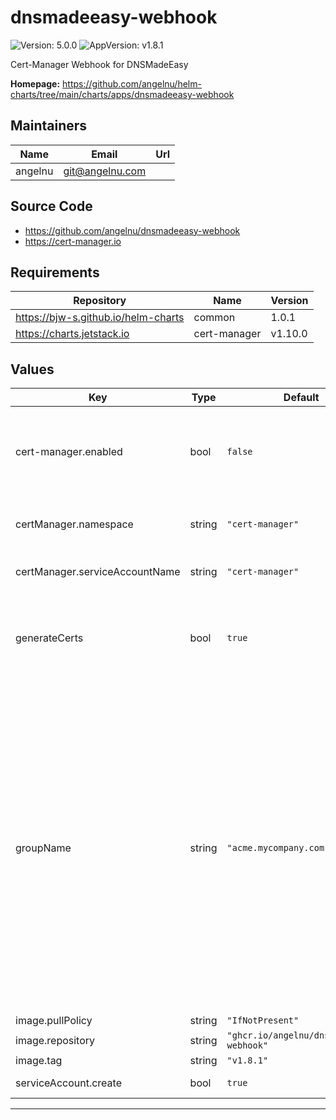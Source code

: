 # dnsmadeeasy-webhook

![Version: 5.0.0](https://img.shields.io/badge/Version-5.0.0-informational?style=flat-square) ![AppVersion: v1.8.1](https://img.shields.io/badge/AppVersion-v1.8.1-informational?style=flat-square)

Cert-Manager Webhook for DNSMadeEasy

**Homepage:** <https://github.com/angelnu/helm-charts/tree/main/charts/apps/dnsmadeeasy-webhook>

## Maintainers

| Name | Email | Url |
| ---- | ------ | --- |
| angelnu | <git@angelnu.com> |  |

## Source Code

* <https://github.com/angelnu/dnsmadeeasy-webhook>
* <https://cert-manager.io>

## Requirements

| Repository | Name | Version |
|------------|------|---------|
| https://bjw-s.github.io/helm-charts | common | 1.0.1 |
| https://charts.jetstack.io | cert-manager | v1.10.0 |

## Values

| Key | Type | Default | Description |
|-----|------|---------|-------------|
| cert-manager.enabled | bool | `false` | Install cert-manager chart as dependency. Usually this is already installed in the cluster and not needed. |
| certManager.namespace | string | `"cert-manager"` | Namespace where the cert-manager operator was installed to |
| certManager.serviceAccountName | string | `"cert-manager"` | Service account used by the cert-manager |
| generateCerts | bool | `true` | Generate dedicated certs instead of re-using the cert-manager webhook certificate. |
| groupName | string | `"acme.mycompany.com"` | The GroupName here is used to identify your company or business unit that created this webhook. This name will need to be referenced in each Issuer's `webhook` stanza to inform cert-manager of where to send ChallengePayload resources in order to solve the DNS01 challenge. This group name should be **unique**, hence using your own company's domain here is recommended. |
| image.pullPolicy | string | `"IfNotPresent"` | Image pull policy |
| image.repository | string | `"ghcr.io/angelnu/dnsmadeeasy-webhook"` | Image repository |
| image.tag | string | `"v1.8.1"` | Image tag |
| serviceAccount.create | bool | `true` | Create service account |

----------------------------------------------
